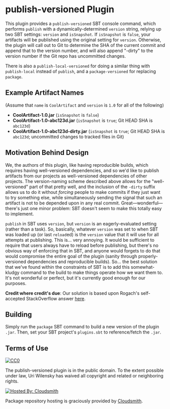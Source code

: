 # publish-versioned Plugin

This plugin provides a `publish-versioned` SBT console command, which performs `publish` with a dynamically-determined `version` string, relying up two SBT settings: `version` and `isSnapshot`.  If `isSnapshot` is `false`, your artifacts will be published using the original setting for `version`.  Otherwise, the plugin will call out to Git to determine the SHA of the current commit and append that to the version number, and will also append "-dirty" to the version number if the Git repo has uncommitted changes.

There is also a `publish-local-versioned` for doing a similar thing with `publish-local` instead of `publish`, and a `package-versioned` for replacing `package`.

## Example Artifact Names

(Assume that `name` is `CoolArtifact` and `version` is `1.0` for all of the following)

* **CoolArtifact-1.0.jar** (`isSnapshot` is `false`)
* **CoolArtifact-1.0-abc123d.jar** (`isSnapshot` is `true`; Git HEAD SHA is `abc123d`)
* **CoolArtifact-1.0-abc123d-dirty.jar** (`isSnapshot` is `true`; Git HEAD SHA is `abc123d`; uncommitted changes to tracked files in Git)

## Motivation Behind Design

We, the authors of this plugin, like having reproducible builds, which requires having well-versioned dependencies, and so we'd like to publish artifacts from our projects as well-versioned dependencies of other projects.  The version-naming scheme described above allows for the "well-versioned" part of that pretty well, and the inclusion of the `-dirty` suffix allows us to do it without *forcing* people to make commits if they just want to try something else, while simultaneously sending the signal that such an artifact is not to be depended upon in any real commit.  Great—wonderful—there's just one minor problem: SBT doesn't seem to make this totally easy to implement.

`publish` in SBT uses `version`, but `version` is an eagerly-evaluated setting (rather than a task).  So, basically, whatever `version` was set to when SBT was loaded up (or last `reload`ed) is the `version` value that it will use for all attempts at publishing.  This is... very annoying.  It would be sufficient to require that users always have to reload before publishing, but there's no obvious way of enforcing that in SBT, and anyone would forgets to do that would compromise the entire goal of the plugin (sanity through properly-versioned dependencies and reproducible builds).  So... the best solution that we've found within the constraints of SBT is to add this somewhat-kludgy command to the build to make things operate how we want them to.  It's not wonderful or perfect, but it's currently good enough for our purposes.

**Credit where credit's due**: Our solution is based upon Rogach's self-accepted StackOverflow answer [here](http://stackoverflow.com/questions/14262798/how-to-change-a-version-setting-inside-a-single-sbt-command).

## Building

Simply run the `package` SBT command to build a new version of the plugin `.jar`.  Then, set your SBT project's `plugins.sbt` to reference/fetch the `.jar`.

## Terms of Use

[![CC0](http://i.creativecommons.org/p/zero/1.0/88x31.png)](http://creativecommons.org/publicdomain/zero/1.0/)

The publish-versioned plugin is in the public domain.  To the extent possible under law, Uri Wilensky has waived all copyright and related or neighboring rights.

[![Hosted By: Cloudsmith](https://img.shields.io/badge/OSS%20hosting%20by-cloudsmith-blue?logo=cloudsmith&style=flat-square)](https://cloudsmith.com)

Package repository hosting is graciously provided by [Cloudsmith](https://cloudsmith.com).
